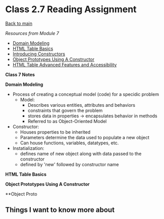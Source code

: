 # Class 2.7 Reading Assignment

[Back to main](https://michaeldulin.github.io/reading-notes)

*Resources from Module 7* 
- [Domain Modeling](https://github.com/codefellows/domain_modeling#domain-modeling)
- [HTML Table Basics](https://developer.mozilla.org/en-US/docs/Learn/HTML/Tables/Basics)
- [Introducing Constructors](https://developer.mozilla.org/en-US/docs/Learn/JavaScript/Objects/Basics#introducing_constructors)
- [Object Prototypes Using A Constructor](https://ui.dev/beginners-guide-to-javascript-prototype)
- [HTML Table Advanced Features and Accessibility](https://developer.mozilla.org/en-US/docs/Learn/HTML/Tables/Advanced)

**Class 7 Notes**

**Domain Modeling**
- Process of creating a conceptual model (code) for a specidic problem
  - Model:
    - Describes various entities, attributes and behaviors
    - constraints that govern the problem
    - stores data in properties -> encapsulates behavior in methods
    - Referred to as Object-Oriented Model
- Constructor:
  - Houses properties to be inherited 
  - Parameters determine the data used to populate a new object
  - Can house functions, variables, datatypes, etc.
- Instatialization:
  - defines name of new object along with data passed to the constructor 
  - defined by 'new' followed by constructor name        

**HTML Table Basics** 



**Object Prototypes Using A Constructor** 


**Object Proto


## Things I want to know more about
